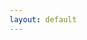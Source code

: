 ```yaml
---
layout: default
---
```




<html lang="en-US">
<head>
    <style>
        .main-content {
            max-width: 1800px; /* 원하는 최대 너비 */
            margin: 0 auto; /* 중앙 정렬 */
            padding: 0 20px; /* 좌우 패딩 */
        }

        /* 🔧 [추가] 테이블 가로 스크롤과 오디오 셀 간격 */
        .table-scroll-wrapper {
            overflow-x: auto;
            white-space: nowrap;
            padding-bottom: 1em;
        }

        .audio-table {
            border-collapse: collapse;
            width: max-content;
            min-width: 100%;
        }

        .audio-table th,
        .audio-table td.audio-cell {
            padding: 16px; /* 🔧 간격 넓히기 */
            text-align: center;
            width: 400px;
        }

        .audio-table audio {
            width: 100%;
        }
        
    </style>
</head>


<body data-new-gr-c-s-check-loaded="14.1001.0" data-gr-ext-installed="">


    <section class="main-content">
       
        <br><br>
        <h2 id="abstract">Abstract<a name="abstract"></a></h2>
        <p>Zero-shot voice conversion is a technique that alters the speaker identity of an input speech to match a target speaker using only a single reference utterance, without requiring additional training. Recent approaches extensively utilize self-supervised learning features with K-means quantization to extract high-quality content representations while removing speaker identity. However, this quantization process also eliminates fine-grained phonetic and prosodic variations, degrading intelligibility and prosody preservation. While prior works have primarily focused on quantized representations, quantization residuals remain underutilized and deserve further exploration. In this paper, we introduce a novel approach that fully utilizes quantization residuals by leveraging temporal properties of speech components. This facilitates the disentanglement of speaker identity and the recovery of phonetic and prosodic details lost during quantization. By applying only K-means quantization and linear projections, our method achieves simple yet effective disentanglement, without requiring complex architectures or explicit supervision. This allows for high-fidelity voice conversion trained solely with reconstruction losses. Experiments show that the proposed model outperforms existing methods across both subjective and objective metrics. It achieves superior intelligibility and speaker similarity, along with improved prosody preservation, highlighting the impact of our Linear Disentangler module.</p>
        <br><br>

       
        <br><br>



        <h2 id="demos">DEMO: Comparison with baseline models on LibriTTS test dataset<a name="demos"></a></h2>

        
        
        <div class="table-scroll-wrapper">
            <table class="audio-table">
                <thead>
                    <tr>
                            <th><strong>Source</strong></th>
                            <th><strong>Target</strong></th>
                            <th><strong>Our Converted</strong></th>
                            <th><strong>DDDM-VC</strong></th>
                            <th><strong>Phoneme Hallucinator</strong></th>
                            <th><strong>kNN-VC</strong></th>
                            <th><strong>SEF-VC</strong></th>
                            <th><strong>SSR-VC</strong></th>
                    </tr>
                </thead>
    
                <tbody>

                    <tr>
                        <td class="audio-cell"><audio src="sample/src;237-126133-0012&tgt;5142-36377-0020/src.wav" controls="" preload="" style="width: 100%;"></audio></td>
                        <td class="audio-cell"><audio src="sample/src;237-126133-0012&tgt;5142-36377-0020/tgt.wav" controls="" preload="" style="width: 100%;"></audio></td>
                        <td class="audio-cell"><audio src="sample/src;237-126133-0012&tgt;5142-36377-0020/ours.wav" controls="" preload="" style="width: 100%;"></audio></td>
                        <td class="audio-cell"><audio src="sample/src;237-126133-0012&tgt;5142-36377-0020/dddmvc.wav" controls="" preload="" style="width: 100%;"></audio></td>
                        <td class="audio-cell"><audio src="sample/src;237-126133-0012&tgt;5142-36377-0020/phoneme_hallucinator_vol07.wav" controls="" preload="" style="width: 100%;"></audio></td>
                        <td class="audio-cell"><audio src="sample/src;237-126133-0012&tgt;5142-36377-0020/knnvc_vol07.wav" controls="" preload="" style="width: 100%;"></audio></td>
                        <td class="audio-cell"><audio src="sample/src;237-126133-0012&tgt;5142-36377-0020/sef-vc.wav" controls="" preload="" style="width: 100%;"></audio></td>
                        <td class="audio-cell"><audio src="sample/src;237-126133-0012&tgt;5142-36377-0020/ssr_vc.wav" controls="" preload="" style="width: 100%;"></audio></td>
                    </tr>

                    <tr>
                        <td class="audio-cell"><audio src="sample/src;672-122797-0056&tgt;8455-210777-0031/src.wav" controls="" preload="" style="width: 100%;"></audio></td>
                        <td class="audio-cell"><audio src="sample/src;672-122797-0056&tgt;8455-210777-0031/tgt.wav" controls="" preload="" style="width: 100%;"></audio></td>
                        <td class="audio-cell"><audio src="sample/src;672-122797-0056&tgt;8455-210777-0031/ours.wav" controls="" preload="" style="width: 100%;"></audio></td>
                        <td class="audio-cell"><audio src="sample/src;672-122797-0056&tgt;8455-210777-0031/dddmvc.wav" controls="" preload="" style="width: 100%;"></audio></td>
                        <td class="audio-cell"><audio src="sample/src;672-122797-0056&tgt;8455-210777-0031/phoneme_hallucinator_vol07.wav" controls="" preload="" style="width: 100%;"></audio></td>
                        <td class="audio-cell"><audio src="sample/src;672-122797-0056&tgt;8455-210777-0031/knnvc_vol07.wav" controls="" preload="" style="width: 100%;"></audio></td>
                        <td class="audio-cell"><audio src="sample/src;672-122797-0056&tgt;8455-210777-0031/sef-vc.wav" controls="" preload="" style="width: 100%;"></audio></td>
                        <td class="audio-cell"><audio src="sample/src;672-122797-0056&tgt;8455-210777-0031/ssr_vc.wav" controls="" preload="" style="width: 100%;"></audio></td>
                    </tr>

                    <tr>
                        <td style="width: 500px; text-align: center;"><audio src="sample/src;61-70968-0000&tgt;2300-131720-0028/src.wav" controls="" preload="" style="width: 100%;"></audio></td>
                        <td style="width: 500px; text-align: center;"><audio src="sample/src;61-70968-0000&tgt;2300-131720-0028/tgt.wav" controls="" preload="" style="width: 100%;"></audio></td>
                        <td style="width: 500px; text-align: center;"><audio src="sample/src;61-70968-0000&tgt;2300-131720-0028/ours.wav" controls="" preload="" style="width: 100%;"></audio></td>
                        <td style="width: 500px; text-align: center;"><audio src="sample/src;61-70968-0000&tgt;2300-131720-0028/dddmvc.wav" controls="" preload="" style="width: 100%;"></audio></td>
                        <td style="width: 500px; text-align: center;"><audio src="sample/src;61-70968-0000&tgt;2300-131720-0028/phoneme_hallucinator_vol07.wav" controls="" preload="" style="width: 100%;"></audio></td>
                        <td style="width: 500px; text-align: center;"><audio src="sample/src;61-70968-0000&tgt;2300-131720-0028/knnvc_vol07.wav" controls="" preload="" style="width: 100%;"></audio></td>
                        <td style="width: 500px; text-align: center;"><audio src="sample/src;61-70968-0000&tgt;2300-131720-0028/sef-vc.wav" controls="" preload="" style="width: 100%;"></audio></td>
                        <td style="width: 500px; text-align: center;"><audio src="sample/src;61-70968-0000&tgt;2300-131720-0028/ssr_vc.wav" controls="" preload="" style="width: 100%;"></audio></td>
                    </tr>
    
                    <tr>
                        <td class="audio-cell"><audio src="sample/src;121-127105-0004&tgt;8455-210777-0004/src.wav" controls="" preload="" style="width: 100%;"></audio></td>
                        <td class="audio-cell"><audio src="sample/src;121-127105-0004&tgt;8455-210777-0004/tgt.wav" controls="" preload="" style="width: 100%;"></audio></td>
                        <td class="audio-cell"><audio src="sample/src;121-127105-0004&tgt;8455-210777-0004/ours.wav" controls="" preload="" style="width: 100%;"></audio></td>
                        <td class="audio-cell"><audio src="sample/src;121-127105-0004&tgt;8455-210777-0004/dddmvc.wav" controls="" preload="" style="width: 100%;"></audio></td>
                        <td class="audio-cell"><audio src="sample/src;121-127105-0004&tgt;8455-210777-0004/phoneme_hallucinator_vol07.wav" controls="" preload="" style="width: 100%;"></audio></td>
                        <td class="audio-cell"><audio src="sample/src;121-127105-0004&tgt;8455-210777-0004/knnvc_vol07.wav" controls="" preload="" style="width: 100%;"></audio></td>
                        <td class="audio-cell"><audio src="sample/src;121-127105-0004&tgt;8455-210777-0004/sef-vc.wav" controls="" preload="" style="width: 100%;"></audio></td>
                        <td class="audio-cell"><audio src="sample/src;121-127105-0004&tgt;8455-210777-0004/ssr_vc.wav" controls="" preload="" style="width: 100%;"></audio></td>
                    </tr>
                    
                    <tr>
                        <td class="audio-cell"><audio src="sample/src;908-157963-0027&tgt;237-126133-0010/src.wav" controls="" preload="" style="width: 100%;"></audio></td>
                        <td class="audio-cell"><audio src="sample/src;908-157963-0027&tgt;237-126133-0010/tgt.wav" controls="" preload="" style="width: 100%;"></audio></td>
                        <td class="audio-cell"><audio src="sample/src;908-157963-0027&tgt;237-126133-0010/ours.wav" controls="" preload="" style="width: 100%;"></audio></td>
                        <td class="audio-cell"><audio src="sample/src;908-157963-0027&tgt;237-126133-0010/dddmvc.wav" controls="" preload="" style="width: 100%;"></audio></td>
                        <td class="audio-cell"><audio src="sample/src;908-157963-0027&tgt;237-126133-0010/phoneme_hallucinator_vol07.wav" controls="" preload="" style="width: 100%;"></audio></td>
                        <td class="audio-cell"><audio src="sample/src;908-157963-0027&tgt;237-126133-0010/knnvc_vol07.wav" controls="" preload="" style="width: 100%;"></audio></td>
                        <td class="audio-cell"><audio src="sample/src;908-157963-0027&tgt;237-126133-0010/sef-vc.wav" controls="" preload="" style="width: 100%;"></audio></td>
                        <td class="audio-cell"><audio src="sample/src;908-157963-0027&tgt;237-126133-0010/ssr_vc.wav" controls="" preload="" style="width: 100%;"></audio></td>
                    </tr>
    
                    <tr>
                        <td class="audio-cell"><audio src="sample/src;2094-142345-0051&tgt;5142-33396-0053/src.wav" controls="" preload="" style="width: 100%;"></audio></td>
                        <td class="audio-cell"><audio src="sample/src;2094-142345-0051&tgt;5142-33396-0053/tgt.wav" controls="" preload="" style="width: 100%;"></audio></td>
                        <td class="audio-cell"><audio src="sample/src;2094-142345-0051&tgt;5142-33396-0053/ours.wav" controls="" preload="" style="width: 100%;"></audio></td>
                        <td class="audio-cell"><audio src="sample/src;2094-142345-0051&tgt;5142-33396-0053/dddmvc.wav" controls="" preload="" style="width: 100%;"></audio></td>
                        <td class="audio-cell"><audio src="sample/src;2094-142345-0051&tgt;5142-33396-0053/phoneme_hallucinator_vol07.wav" controls="" preload="" style="width: 100%;"></audio></td>
                        <td class="audio-cell"><audio src="sample/src;2094-142345-0051&tgt;5142-33396-0053/knnvc_vol07.wav" controls="" preload="" style="width: 100%;"></audio></td>
                        <td class="audio-cell"><audio src="sample/src;2094-142345-0051&tgt;5142-33396-0053/sef-vc.wav" controls="" preload="" style="width: 100%;"></audio></td>
                        <td class="audio-cell"><audio src="sample/src;2094-142345-0051&tgt;5142-33396-0053/ssr_vc.wav" controls="" preload="" style="width: 100%;"></audio></td>
                    </tr>
    
                    <tr>
                        <td class="audio-cell"><audio src="sample/src;2961-961-0003&tgt;5142-33396-0043/src.wav" controls="" preload="" style="width: 100%;"></audio></td>
                        <td class="audio-cell"><audio src="sample/src;2961-961-0003&tgt;5142-33396-0043/tgt.wav" controls="" preload="" style="width: 100%;"></audio></td>
                        <td class="audio-cell"><audio src="sample/src;2961-961-0003&tgt;5142-33396-0043/ours.wav" controls="" preload="" style="width: 100%;"></audio></td>
                        <td class="audio-cell"><audio src="sample/src;2961-961-0003&tgt;5142-33396-0043/dddmvc.wav" controls="" preload="" style="width: 100%;"></audio></td>
                        <td class="audio-cell"><audio src="sample/src;2961-961-0003&tgt;5142-33396-0043/phoneme_hallucinator_vol07.wav" controls="" preload="" style="width: 100%;"></audio></td>
                        <td class="audio-cell"><audio src="sample/src;2961-961-0003&tgt;5142-33396-0043/knnvc_vol07.wav" controls="" preload="" style="width: 100%;"></audio></td>
                        <td class="audio-cell"><audio src="sample/src;2961-961-0003&tgt;5142-33396-0043/sef-vc.wav" controls="" preload="" style="width: 100%;"></audio></td>
                        <td class="audio-cell"><audio src="sample/src;2961-961-0003&tgt;5142-33396-0043/ssr_vc.wav" controls="" preload="" style="width: 100%;"></audio></td>
                    </tr>
    
                    <tr>
                        <td class="audio-cell"><audio src="sample/src;3729-6852-0037&tgt;1221-135766-0010/src.wav" controls="" preload="" style="width: 100%;"></audio></td>
                        <td class="audio-cell"><audio src="sample/src;3729-6852-0037&tgt;1221-135766-0010/tgt.wav" controls="" preload="" style="width: 100%;"></audio></td>
                        <td class="audio-cell"><audio src="sample/src;3729-6852-0037&tgt;1221-135766-0010/ours.wav" controls="" preload="" style="width: 100%;"></audio></td>
                        <td class="audio-cell"><audio src="sample/src;3729-6852-0037&tgt;1221-135766-0010/dddmvc.wav" controls="" preload="" style="width: 100%;"></audio></td>
                        <td class="audio-cell"><audio src="sample/src;3729-6852-0037&tgt;1221-135766-0010/phoneme_hallucinator_vol07.wav" controls="" preload="" style="width: 100%;"></audio></td>
                        <td class="audio-cell"><audio src="sample/src;3729-6852-0037&tgt;1221-135766-0010/knnvc_vol07.wav" controls="" preload="" style="width: 100%;"></audio></td>
                        <td class="audio-cell"><audio src="sample/src;3729-6852-0037&tgt;1221-135766-0010/sef-vc.wav" controls="" preload="" style="width: 100%;"></audio></td>
                        <td class="audio-cell"><audio src="sample/src;3729-6852-0037&tgt;1221-135766-0010/ssr_vc.wav" controls="" preload="" style="width: 100%;"></audio></td>
                    </tr>
    
                    <tr>
                        <td class="audio-cell"><audio src="sample/src;4507-16021-0051&tgt;6930-76324-0009/src.wav" controls="" preload="" style="width: 100%;"></audio></td>
                        <td class="audio-cell"><audio src="sample/src;4507-16021-0051&tgt;6930-76324-0009/tgt.wav" controls="" preload="" style="width: 100%;"></audio></td>
                        <td class="audio-cell"><audio src="sample/src;4507-16021-0051&tgt;6930-76324-0009/ours.wav" controls="" preload="" style="width: 100%;"></audio></td>
                        <td class="audio-cell"><audio src="sample/src;4507-16021-0051&tgt;6930-76324-0009/dddmvc.wav" controls="" preload="" style="width: 100%;"></audio></td>
                        <td class="audio-cell"><audio src="sample/src;4507-16021-0051&tgt;6930-76324-0009/phoneme_hallucinator_vol07.wav" controls="" preload="" style="width: 100%;"></audio></td>
                        <td class="audio-cell"><audio src="sample/src;4507-16021-0051&tgt;6930-76324-0009/knnvc_vol07.wav" controls="" preload="" style="width: 100%;"></audio></td>
                        <td class="audio-cell"><audio src="sample/src;4507-16021-0051&tgt;6930-76324-0009/sef-vc.wav" controls="" preload="" style="width: 100%;"></audio></td>
                        <td class="audio-cell"><audio src="sample/src;4507-16021-0051&tgt;6930-76324-0009/ssr_vc.wav" controls="" preload="" style="width: 100%;"></audio></td>
                    </tr>
    
                    <tr>
                        <td class="audio-cell"><audio src="sample/src;5142-33396-0000&tgt;1221-135767-0022/src.wav" controls="" preload="" style="width: 100%;"></audio></td>
                        <td class="audio-cell"><audio src="sample/src;5142-33396-0000&tgt;1221-135767-0022/tgt.wav" controls="" preload="" style="width: 100%;"></audio></td>
                        <td class="audio-cell"><audio src="sample/src;5142-33396-0000&tgt;1221-135767-0022/ours.wav" controls="" preload="" style="width: 100%;"></audio></td>
                        <td class="audio-cell"><audio src="sample/src;5142-33396-0000&tgt;1221-135767-0022/dddmvc.wav" controls="" preload="" style="width: 100%;"></audio></td>
                        <td class="audio-cell"><audio src="sample/src;5142-33396-0000&tgt;1221-135767-0022/phoneme_hallucinator_vol07.wav" controls="" preload="" style="width: 100%;"></audio></td>
                        <td class="audio-cell"><audio src="sample/src;5142-33396-0000&tgt;1221-135767-0022/knnvc_vol07.wav" controls="" preload="" style="width: 100%;"></audio></td>
                        <td class="audio-cell"><audio src="sample/src;5142-33396-0000&tgt;1221-135767-0022/sef-vc.wav" controls="" preload="" style="width: 100%;"></audio></td>
                        <td class="audio-cell"><audio src="sample/src;5142-33396-0000&tgt;1221-135767-0022/ssr_vc.wav" controls="" preload="" style="width: 100%;"></audio></td>
                    </tr>
    
                    <tr>
                        <td class="audio-cell"><audio src="sample/src;8555-284447-0017&tgt;5105-28240-0016/src.wav" controls="" preload="" style="width: 100%;"></audio></td>
                        <td class="audio-cell"><audio src="sample/src;8555-284447-0017&tgt;5105-28240-0016/tgt.wav" controls="" preload="" style="width: 100%;"></audio></td>
                        <td class="audio-cell"><audio src="sample/src;8555-284447-0017&tgt;5105-28240-0016/ours.wav" controls="" preload="" style="width: 100%;"></audio></td>
                        <td class="audio-cell"><audio src="sample/src;8555-284447-0017&tgt;5105-28240-0016/dddmvc.wav" controls="" preload="" style="width: 100%;"></audio></td>
                        <td class="audio-cell"><audio src="sample/src;8555-284447-0017&tgt;5105-28240-0016/phoneme_hallucinator_vol07.wav" controls="" preload="" style="width: 100%;"></audio></td>
                        <td class="audio-cell"><audio src="sample/src;8555-284447-0017&tgt;5105-28240-0016/knnvc_vol07.wav" controls="" preload="" style="width: 100%;"></audio></td>
                        <td class="audio-cell"><audio src="sample/src;8555-284447-0017&tgt;5105-28240-0016/sef-vc.wav" controls="" preload="" style="width: 100%;"></audio></td>
                        <td class="audio-cell"><audio src="sample/src;8555-284447-0017&tgt;5105-28240-0016/ssr_vc.wav" controls="" preload="" style="width: 100%;"></audio></td>
                    </tr>
    
                </tbody>
            </table>
        </div>


        <br>
        <br>


    </section>
</body>

</html>
